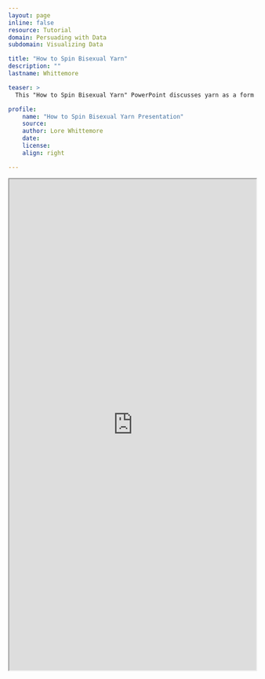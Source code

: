 ```yaml
---
layout: page
inline: false
resource: Tutorial
domain: Persuading with Data
subdomain: Visualizing Data

title: "How to Spin Bisexual Yarn"
description: ""
lastname: Whittemore

teaser: >
  This "How to Spin Bisexual Yarn" PowerPoint discusses yarn as a form of data analysis. 

profile:
    name: "How to Spin Bisexual Yarn Presentation"
    source: 
    author: Lore Whittemore
    date: 
    license: 
    align: right

---
```


<iframe width="100%" height="1000" src="https://da4asandbox.github.io/curricularsite/assets/pdf/BisexualYarn.pdf" allowfullscreen>iFrame HERE</iframe>
